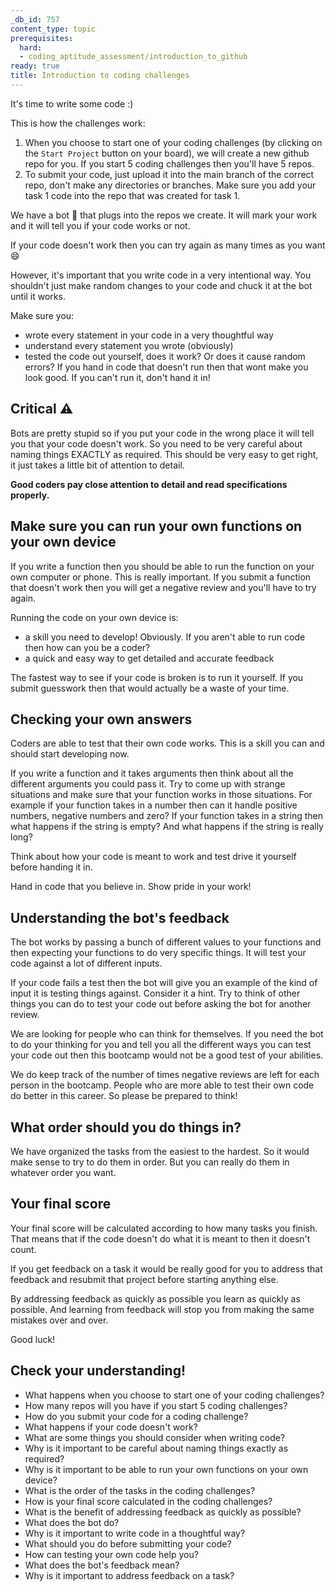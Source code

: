 ```yaml
---
_db_id: 757
content_type: topic
prerequisites:
  hard:
  - coding_aptitude_assessment/introduction_to_github
ready: true
title: Introduction to coding challenges
---
```


It's time to write some code :)

This is how the challenges work:

1. When you choose to start one of your coding challenges (by clicking on the `Start Project` button on your board), we will create a new github repo for you. If you start 5 coding challenges then you'll have 5 repos.
2. To submit your code, just upload it into the main branch of the correct repo, don't make any directories or branches. Make sure you add your task 1 code into the repo that was created for task 1.

We have a bot 🤖 that plugs into the repos we create. It will mark your work and it will tell you if your code works or not.

If your code doesn't work then you can try again as many times as you want 😄

However, it's important that you write code in a very intentional way. You shouldn't just make random changes to your code and chuck it at the bot until it works. 

Make sure you:

- wrote every statement in your code in a very thoughtful way
- understand every statement you wrote (obviously)
- tested the code out yourself, does it work? Or does it cause random errors? If you hand in code that doesn't run then that wont make you look good. If you can't run it, don't hand it in!

## Critical ⚠️

Bots are pretty stupid so if you put your code in the wrong place it will tell you that your code doesn't work. So you need to be very careful about naming things EXACTLY as required. This should be very easy to get right, it just takes a little bit of attention to detail.

**Good coders pay close attention to detail and read specifications properly.**

## Make sure you can run your own functions on your own device

If you write a function then you should be able to run the function on your own computer or phone. This is really important. If you submit a function that doesn't work then you will get a negative review and you'll have to try again.

Running the code on your own device is:

- a skill you need to develop! Obviously. If you aren't able to run code then how can you be a coder? 
- a quick and easy way to get detailed and accurate feedback

The fastest way to see if your code is broken is to run it yourself. If you submit guesswork then that would actually be a waste of your time.

## Checking your own answers

Coders are able to test that their own code works. This is a skill you can and should start developing now. 

If you write a function and it takes arguments then think about all the different arguments you could pass it. Try to come up with strange situations and make sure that your function works in those situations. For example if your function takes in a number then can it handle positive numbers, negative numbers and zero? If your function takes in a string then what happens if the string is empty? And what happens if the string is really long?

Think about how your code is meant to work and test drive it yourself before handing it in. 

Hand in code that you believe in. Show pride in your work!

## Understanding the bot's feedback

The bot works by passing a bunch of different values to your functions and then expecting your functions to do very specific things. It will test your code against a lot of different inputs. 

If your code fails a test then the bot will give you an example of the kind of input it is testing things against. Consider it a hint. Try to think of other things you can do to test your code out before asking the bot for another review.

We are looking for people who can think for themselves. If you need the bot to do your thinking for you and tell you all the different ways you can test your code out then this bootcamp would not be a good test of your abilities.

We do keep track of the number of times negative reviews are left for each person in the bootcamp. People who are more able to test their own code do better in this career. So please be prepared to think!

## What order should you do things in?

We have organized the tasks from the easiest to the hardest. So it would make sense to try to do them in order. But you can really do them in whatever order you want.

## Your final score

Your final score will be calculated according to how many tasks you finish. That means that if the code doesn't do what it is meant to then it doesn't count.

If you get feedback on a task it would be really good for you to address that feedback and resubmit that project before starting anything else.

By addressing feedback as quickly as possible you learn as quickly as possible. And learning from feedback will stop you from making the same mistakes over and over.

Good luck!

## Check your understanding!

- What happens when you choose to start one of your coding challenges?
- How many repos will you have if you start 5 coding challenges?
- How do you submit your code for a coding challenge?
- What happens if your code doesn't work?
- What are some things you should consider when writing code?
- Why is it important to be careful about naming things exactly as required?
- Why is it important to be able to run your own functions on your own device?
- What is the order of the tasks in the coding challenges?
- How is your final score calculated in the coding challenges?
- What is the benefit of addressing feedback as quickly as possible?
- What does the bot do?
- Why is it important to write code in a thoughtful way?
- What should you do before submitting your code?
- How can testing your own code help you?
- What does the bot's feedback mean?
- Why is it important to address feedback on a task?